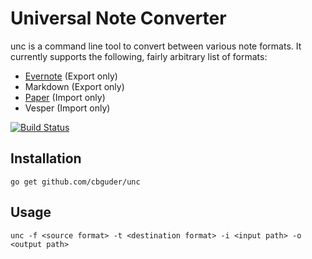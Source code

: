 # Universal Note Converter

unc is a command line tool to convert between various note formats. It currently supports the following, fairly arbitrary list of formats:

* [Evernote](https://evernote.com) (Export only)
* Markdown (Export only)
* [Paper](https://paper.dropbox.com) (Import only)
* Vesper (Import only)

[![Build Status](https://travis-ci.org/cbguder/unc.svg?branch=master)](https://travis-ci.org/cbguder/unc)

## Installation

```
go get github.com/cbguder/unc
```

## Usage

```
unc -f <source format> -t <destination format> -i <input path> -o <output path>
```
